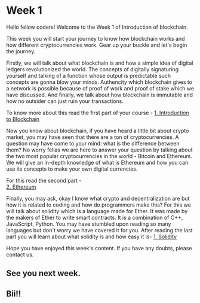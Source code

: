 # Week 1 


Hello fellow coders! Welcome to the Week 1 of Introduction of blockchain.  

This week you will start your journey to know how blockchain works and how different cryptocurrencies work. Gear up your buckle and let's begin the journey. 


Firstly, we will talk about what blockchain is and how a simple idea of digital ledgers revolutionized the world. The concepts of digitally signaturing yourself and talking of a function whose output is predictable such concepts are gonna blow your minds. Authencity which blockchain gives to a network is possible because of proof of work and proof of stake which we have discussed. And finally, we talk about how blockchain is immutable and how no outsider can just ruin your transactions.  

To know more about this read the first part of your course - 
[1. Introduction to Blockchain ](1.%20Introduction%20to%20Blockchain.md)


Now you know about blockchain, if you have heard a little bit about crypto market, you may have seen that there are a ton of cryptocurrencies. A question may have come to your mind: what is the difference between them? No worry fellas we are here to answer your question by talking about the two most popular cryptocurrencies in the world - Bitcoin and Ethereum. We will give an in-depth knowledge of what is Ethereum and how you can use its concepts to make your own digital currencies. 

For this read the second part -  
[2. Ethereum ](2.%20Ethereum.md) 


Finally, you may ask, okay I know what crypto and decentralization are but how it is related to coding and how do programmers make this? For this we will talk about solidity which is a language made for Ether. It was made by the makers of Ether to write smart contracts. It is a combination of C++, JavaScript, Python. You may have stumbled upon reading so many languages but don't worry we have covered it for you. After reading the last part you will learn about what solidity is and how easy it is- 
[1. Solidity ](3.%20Solidity.md) 
 

Hope you have enjoyed this week's content. If you have any doubts, please contact us.  

## See you next week. 

## Bii!! 